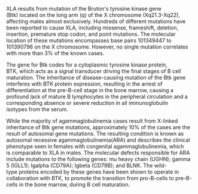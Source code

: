 XLA results from mutation of the Bruton's tyrosine kinase gene (Btk) located on the long arm (q) of the X chromosome (Xq21.3-Xq22), affecting males almost exclusively. Hundreds of different mutations have been reported to cause XLA, including missense, frameshift, deletion, insertion, premature stop codon, and point mutations. The molecular location of these mutations encompasses base pairs 101349447 to 101390796 on the X chromosome. However, no single mutation correlates with more than 3% of the known cases.

The gene for Btk codes for a cytoplasmic tyrosine kinase protein, BTK, which acts as a signal transducer driving the final stages of B cell maturation. The inheritance of disease-causing mutation of the Btk gene interferes with BTK protein expression, resulting in the arrest of differentiation at the pre-B-cell stage in the bone marrow, causing a profound lack of mature B lymphocytes in the peripheral circulation and a corresponding absence or severe reduction in all immunoglobulin isotypes from the serum.

While the majority of agammaglobulinemia cases result from X-linked inheritance of Btk gene mutations, approximately 10% of the cases are the result of autosomal gene mutations. The resulting condition is known as autosomal recessive agammaglobulinemia(ARA) and describes the clinical phenotype seen in females with congenital agammaglobulinemia, which is comparable to XLA in males. The molecular defects responsible for ARA include mutations to the following genes: mu heavy chain (UGHN); gamma 5 (IGLL1); Igalpha (CD79A); Igbeta (CD79B); and BLNK. The wild-type proteins encoded by these genes have been shown to operate in collaboration with BTK, to promote the transition from pro-B-cells to pre-B-cells in the bone marrow, during B cell maturation.